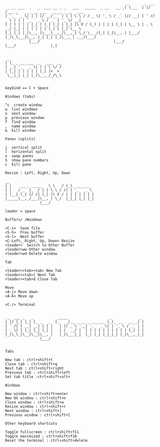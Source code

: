                                                             _       _  __                                    
     _ __ ___  _   _  ___ __ _ _   ___   _____  _ __   __ _( )___  | |/ /___ _   _ _ __ ___   __ _ _ __  ___ 
    | '_ ` _ \| | | |/ __/ _` | | | \ \ / / _ \| '_ \ / _` |// __| | ' // _ \ | | | '_ ` _ \ / _` | '_ \/ __|
    | | | | | | |_| | (_| (_| | |_| |\ V / (_) | | | | (_| | \__ \ | . \  __/ |_| | | | | | | (_| | |_) \__ \
    |_| |_| |_|\__, |\___\__,_|\__,_| \_/ \___/|_| |_|\__, | |___/ |_|\_\___|\__, |_| |_| |_|\__,_| .__/|___/
               |___/                                  |___/                  |___/                |_|        
                                                                                                             
                                                                                                             
     _                                                                                                       
    | |_ _ __ ___  _   ___  __                                                                               
    | __| '_ ` _ \| | | \ \/ /                                                                               
    | |_| | | | | | |_| |>  <                                                                                
     \__|_| |_| |_|\__,_/_/\_\                                                                               
                                                                                                             
                                                                                                             
    keybind == C + Space                                                                                     
                                                                                                             
    Windows (tabs)                                                                                           
                                                                                                             
    ^c  create window                                                                                        
    w  list windows                                                                                          
    n  next window                                                                                           
    p  previous window                                                                                       
    f  find window                                                                                           
    ,  name window                                                                                           
    &  kill window                                                                                           
                                                                                                             
    Panes (splits)                                                                                           
                                                                                                             
    j  vertical split                                                                                        
    l  horizontal split                                                                                      
    x  swap panes                                                                                            
    S  show pane numbers                                                                                     
    c  kill pane                                                                                             
                                                                                                             
    Resize : Left, Right, Up, Down                                                                           
                                                                                                             
    __                                                                                                       
    | |    __ _ _____   \ \   / (_)_ __ ___                                                                  
    | |   / _` |_  / | | \ \ / /| | '_ ` _ \                                                                 
    | |__| (_| |/ /| |_| |\ V / | | | | | | |                                                                
    |_____\__,_/___|\__, | \_/  |_|_| |_| |_|                                                                
                    |___/                                                                                    
                                                                                                             
    leader = space                                                                                           
                                                                                                             
    Buffers/ /Windows                                                                                        
                                                                                                             
    <C-s>  Save file                                                                                         
    <S-h>  Prev buffer                                                                                       
    <S-l>  Next buffer                                                                                       
    <C-Left, Right, Up, Down> Resize                                                                         
    <leader>` Switch to Other Buffer                                                                         
    <leader>ww Other window                                                                                  
    <leader>wd Delete window                                                                                 
                                                                                                             
    Tab                                                                                                      
                                                                                                             
    <leader><tab><tab> New Tab                                                                               
    <leader><tab>] Next Tab                                                                                  
    <leader><tab>d Close Tab                                                                                 
                                                                                                             
    Move                                                                                                     
    <A-j> Move down                                                                                          
    <A-k> Move up                                                                                            
                                                                                                             
    <C-/> Terminal                                                                                           
                                                                                                             
                                                                                                             
     _  ___ _   _           _____                   _             _                                          
    | |/ (_) |_| |_ _   _  |_   _|__ _ __ _ __ ___ (_)_ __   __ _| |                                         
    | ' /| | __| __| | | |   | |/ _ \ '__| '_ ` _ \| | '_ \ / _` | |                                         
    | . \| | |_| |_| |_| |   | |  __/ |  | | | | | | | | | | (_| | |                                         
    |_|\_\_|\__|\__|\__, |   |_|\___|_|  |_| |_| |_|_|_| |_|\__,_|_|                                         
                    |___/                                                                                    
                                                                                                             
                                                                                                             
    Tabs                                                                                                     
                                                                                                             
    New tab : ctrl+shift+t                                                                                   
    Close tab : ctrl+shift+q                                                                                 
    Next tab : ctrl+shift+right                                                                              
    Previous tab : ctrl+shift+left                                                                           
    Set tab title :ctrl+shift+alt+                                                                           
                                                                                                             
    Windows                                                                                                  
                                                                                                             
    New window : ctrl+shift+enter                                                                            
    New OS window : ctrl+shift+n                                                                             
    Close window : ctrl+shift+w                                                                              
    Resize window : ctrl+shift+r                                                                             
    Next window : ctrl+shift+]                                                                               
    Previous window : ctrl+shift+[                                                                           
                                                                                                             
    Other keyboard shortcuts                                                                                 
                                                                                                             
    Toggle fullscreen : ctrl+shift+f11                                                                       
    Toggle maximized : ctrl+shift+f10                                                                        
    Reset the terminal : ctrl+shift+delete                                                                   
